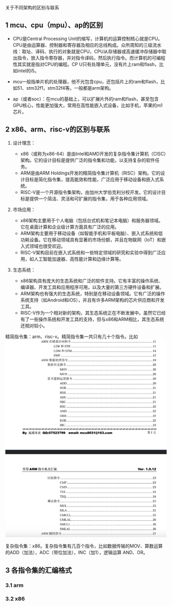 关于不同架构的区别与联系
## 1 mcu、cpu（mpu）、ap的区别

- CPU是Central Processing Unit的缩写，计算机的运算控制核心就是CPU。CPU是由运算器、控制器和寄存器及相应的总线构成。众所周知的三级流水线：取址、译码、执行的对象就是CPU，CPU从存储器或高速缓冲存储器中取出指令，放入指令寄存器，并对指令译码，然后执行指令。而计算机的可编程性其实就是指对CPU的编程。CP U只有处理单元，没有片上ram和flash，比如intel的i5。

- mcu一般指单片机的处理器，他不光包含cpu，还包括片上的ram和flash，比如51、stm32f1，stm32f4等。一般都是arm架构。

- ap（或者soc）：在mcu的基础上，可以扩展片外的ram和flash，甚至包含GPU核心，性能更加强大，常用在高性能嵌入式设备，比如手机，苹果的m1芯片。

## 2 x86、arm、risc-v的区别与联系

1. 设计理念：
    
    - x86（或称为x86-64）是由Intel和AMD开发的复杂指令集计算机（CISC）架构。它的设计目标是提供广泛的指令集和功能，以支持复杂的软件任务。
    - ARM是由ARM Holdings开发的精简指令集计算机（RISC）架构。它的设计目标是简化指令集，提高能效和性能，广泛应用于移动设备和嵌入式系统。
    - RISC-V是一个开源指令集架构，由加州大学伯克利分校开发。它的设计目标是提供一个简洁、灵活和可扩展的指令集，用于各种应用领域。
2. 市场应用：
    
    - x86架构主要用于个人电脑（包括台式机和笔记本电脑）和服务器领域。它在桌面计算和企业级计算方面具有广泛的应用。
    - ARM架构主要用于移动设备（如智能手机和平板电脑）、嵌入式系统和低功耗设备。它在移动领域具有显著的市场份额，并且在物联网（IoT）和嵌入式领域也很受欢迎。
    - RISC-V架构目前在嵌入式系统和一些特定领域的研究和实验中得到广泛应用，如人工智能加速器、高性能计算和边缘计算等。
3. 生态系统：
    
    - x86架构具有庞大的生态系统和广泛的软件支持。它有丰富的操作系统、编译器、开发工具和应用程序可用，以及大量的第三方硬件设备和扩展。
    - ARM架构也有强大的生态系统，特别是在移动设备领域。它有广泛的操作系统支持（如Android和iOS），并且有许多ARM架构的芯片供应商和开发工具。
    - RISC-V作为一个相对新的架构，其生态系统正在不断发展中。虽然它已经有了一些操作系统和开发工具的支持，但与x86和ARM相比，其生态系统还相对较小。

精简指令集：arm、risc-v。精简指令集一共只有几十个指令。比如
![](images/x86、arm、risc-v的区别与联系_image_1.png)

复杂指令集：x86。复杂指令集有几百个指令，比如数据传输的MOV、算数运算的ADD（加法），ADC（带位加法），INC（加1），逻辑运算 AND、OR。

## 3 各指令集的汇编格式

### 3.1 arm

### 3.2 x86
